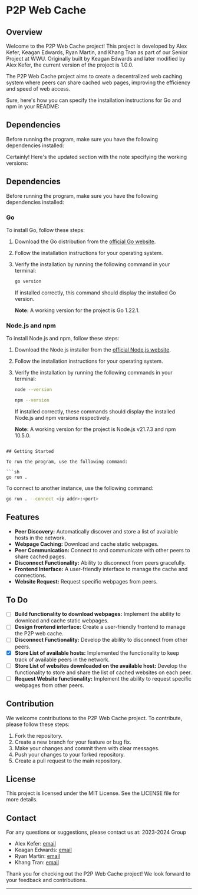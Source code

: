 # P2P Web Cache

## Overview

Welcome to the P2P Web Cache project! This project is developed by Alex Kefer, Keagan Edwards, Ryan Martin, and Khang Tran as part of our Senior Project at WWU. Originally built by Keagan Edwards and later modified by Alex Kefer, the current version of the project is 1.0.0.

The P2P Web Cache project aims to create a decentralized web caching system where peers can share cached web pages, improving the efficiency and speed of web access.

Sure, here's how you can specify the installation instructions for Go and npm in your README:

## Dependencies

Before running the program, make sure you have the following dependencies installed:

Certainly! Here's the updated section with the note specifying the working versions:

## Dependencies

Before running the program, make sure you have the following dependencies installed:

### Go

To install Go, follow these steps:

1. Download the Go distribution from the [official Go website](https://golang.org/dl/).
2. Follow the installation instructions for your operating system.
3. Verify the installation by running the following command in your terminal:
   ```sh
   go version
   ```
   If installed correctly, this command should display the installed Go version.
   
   **Note:** A working version for the project is Go 1.22.1.

### Node.js and npm

To install Node.js and npm, follow these steps:

1. Download the Node.js installer from the [official Node.js website](https://nodejs.org/).
2. Follow the installation instructions for your operating system.
3. Verify the installation by running the following commands in your terminal:
   ```sh
   node --version
   ```
   ```sh
   npm --version
   ```
   If installed correctly, these commands should display the installed Node.js and npm versions respectively.
   
   **Note:** A working version for the project is Node.js v21.7.3 and npm 10.5.0.
```

## Getting Started

To run the program, use the following command:

```sh
go run .
```

To connect to another instance, use the following command:

```sh
go run . --connect <ip addr>:<port>
```

## Features

- **Peer Discovery:** Automatically discover and store a list of available hosts in the network.
- **Webpage Caching:** Download and cache static webpages.
- **Peer Communication:** Connect to and communicate with other peers to share cached pages.
- **Disconnect Functionality:** Ability to disconnect from peers gracefully.
- **Frontend Interface:** A user-friendly interface to manage the cache and connections.
- **Website Request:** Request specific webpages from peers.

## To Do

- [ ] **Build functionality to download webpages:** Implement the ability to download and cache static webpages.
- [ ] **Design frontend interface:** Create a user-friendly frontend to manage the P2P web cache.
- [ ] **Disconnect Functionality:** Develop the ability to disconnect from other peers.
- [x] **Store List of available hosts:** Implemented the functionality to keep track of available peers in the network.
- [ ] **Store List of websites downloaded on the available host:** Develop the functionality to store and share the list of cached websites on each peer.
- [ ] **Request Website functionality:** Implement the ability to request specific webpages from other peers.

## Contribution

We welcome contributions to the P2P Web Cache project. To contribute, please follow these steps:

1. Fork the repository.
2. Create a new branch for your feature or bug fix.
3. Make your changes and commit them with clear messages.
4. Push your changes to your forked repository.
5. Create a pull request to the main repository.

## License

This project is licensed under the MIT License. See the LICENSE file for more details.

## Contact

For any questions or suggestions, please contact us at:
2023-2024 Group
- Alex Kefer: [email](mailto:alex.kefer@example.com)
- Keagan Edwards: [email](mailto:keaganmedwards@gmail.com)
- Ryan Martin: [email](mailto:ryan.business.work@gmail.com)
- Khang Tran: [email](mailto:khangnguyentran.it@gmail.com)

Thank you for checking out the P2P Web Cache project! We look forward to your feedback and contributions.

---